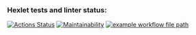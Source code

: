 ### Hexlet tests and linter status:
[![Actions Status](https://github.com/titanmen1/python-project-lvl1/workflows/hexlet-check/badge.svg)](https://github.com/titanmen1/python-project-lvl1/actions)
[![Maintainability](https://api.codeclimate.com/v1/badges/a99a88d28ad37a79dbf6/maintainability)](https://codeclimate.com/github/codeclimate/codeclimate/maintainability)
[![example workflow file path](https://github.com/titanmen1/python-project-lvl1/workflows/Linter/badge.svg)](https://github.com/titanmen1/python-project-lvl1/actions)